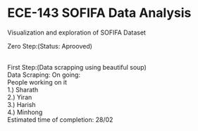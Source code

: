 # ECE-143 SOFIFA Data Analysis
Visualization and exploration of SOFIFA Dataset <br>

Zero Step:(Status: Aprooved)<br>
<br>

First Step:(Data scrapping using beautiful soup)<br>
Data Scraping: On going:<br>
People working on it<br>
1.) Sharath<br>
2.) Yiran<br>
3.) Harish<br>
4.) Minhong<br>
Estimated time of completion: 28/02<br>
